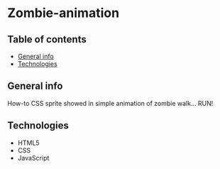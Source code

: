# Zombie-animation


## Table of contents
- [General info](#General-info)
- [Technologies](#Technologies)

## General info

How-to CSS sprite showed in simple animation of zombie walk... RUN!

## Technologies

- HTML5
- CSS
- JavaScript

